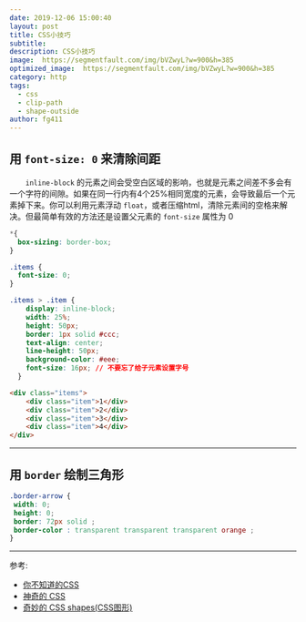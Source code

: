 ```yaml
---
date: 2019-12-06 15:00:40
layout: post
title: CSS小技巧
subtitle: 
description: CSS小技巧
image:  https://segmentfault.com/img/bVZwyL?w=900&h=385
optimized_image:  https://segmentfault.com/img/bVZwyL?w=900&h=385
category: http
tags:
  - css
  - clip-path
  - shape-outside
author: fg411
---
```


## 用 `font-size: 0` 来清除间距

　　`inline-block` 的元素之间会受空白区域的影响，也就是元素之间差不多会有一个字符的间隙。如果在同一行内有4个25%相同宽度的元素，会导致最后一个元素掉下来。你可以利用元素浮动 `float`，或者压缩html，清除元素间的空格来解决。但最简单有效的方法还是设置父元素的 `font-size` 属性为 0

``` css
*{
  box-sizing: border-box;
}

.items {
  font-size: 0;
}

.items > .item {
    display: inline-block;
    width: 25%;
    height: 50px;
    border: 1px solid #ccc;
    text-align: center;
    line-height: 50px;
    background-color: #eee;
    font-size: 16px; // 不要忘了给子元素设置字号
  }
```

``` html
<div class="items">
    <div class="item">1</div>
    <div class="item">2</div>
    <div class="item">3</div>
    <div class="item">4</div>
</div>
```
------

## 用 `border` 绘制三角形

``` css
.border-arrow {
 width: 0;
 height: 0;
 border: 72px solid ;
 border-color : transparent transparent transparent orange ;
}
```
------

参考:
 - [你不知道的CSS](https://segmentfault.com/a/1190000010993048)
 - [神奇的 CSS](https://segmentfault.com/a/1190000012242526?utm_source=weekly&utm_medium=email&utm_campaign=email_weekly)
 - [奇妙的 CSS shapes(CSS图形)](https://segmentfault.com/p/1210000009779482/read)